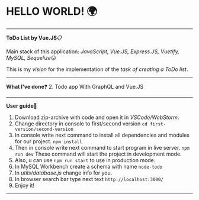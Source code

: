 # HELLO WORLD! :earth_africa:
**********
**ToDo List by Vue.JS**:clipboard:

Main stack of this application: *JavaScript, Vue.JS, Express.JS, Vuetify, MySQL, Sequelize*:stuck_out_tongue:

This is my *vision* for the implementation of the *task of creating a ToDo list*.
**********
**What I've done**:question:
2. Todo app With GraphQL and Vue.JS
**********
**User guide**:paperclip:
1. Download zip-archive with code and open it in *VSCode/WebStorm*.
2. Change directory in console to first/second version
   `cd first-version/second-version`
3. In console write next command to install all dependencies and modules for our project.
   `npm install`
4. Then in console write next command to start program in live server.
   `npm run dev`
   These command will start the project in development mode.
5. Also, u can use `npm run start` to use in production mode.
6. In MySQL Workbench create a schema with name `node-todo`
7. In *utils/database.js* change info for you. 
8. In browser search bar type next text `http://localhost:3000/`
9. Enjoy it!
**********